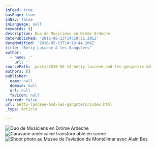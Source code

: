 ```yaml
---
inFeed: true
hasPage: true
inNav: false
inLanguage: null
keywords: []
description: Duo de Musiciens en Drôme Ardeche
datePublished: '2016-05-13T14:19:51.291Z'
dateModified: '2016-05-13T14:19:44.206Z'
title: 'Betty Lascene & les Gangsters'
author:
  - name: ''
    url: ''
sourcePath: _posts/2016-05-13-betty-lascene-and-les-gangsters.md
authors: []
publisher:
  name: null
  domain: null
  url: null
  favicon: null
starred: false
url: betty-lascene-and-les-gangsters/index.html
_type: Article

---
```

![Duo de Musiciens en Drôme Ardeche](https://the-grid-user-content.s3-us-west-2.amazonaws.com/23a345d8-ae47-4280-8522-ee0297f91273.jpg)
![Caravane américaine transformable en scene](https://the-grid-user-content.s3-us-west-2.amazonaws.com/21a439ed-93c0-4580-9893-cc3c2cd328fa.jpg)
![Shoot photo au Musee de l'aviation de Montélimar avec Alain Bes](https://s3-us-west-2.amazonaws.com/the-grid-img/p/64a554429519b5f1d0a1f581ff1c2b7a26fbe755.jpg)